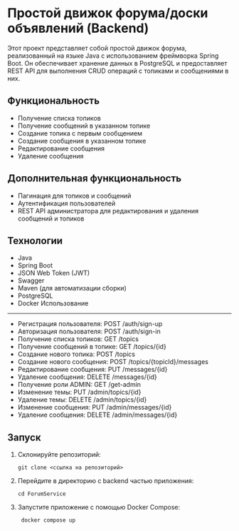 Простой движок форума/доски объявлений (Backend)
================================================

Этот проект представляет собой простой движок форума, реализованный на языке Java с использованием фреймворка Spring
Boot. Он обеспечивает хранение данных в PostgreSQL и предоставляет REST API для выполнения CRUD операций с топиками и
сообщениями в них.

Функциональность
----------------

* Получение списка топиков
* Получение сообщений в указанном топике
* Создание топика с первым сообщением
* Создание сообщения в указанном топике
* Редактирование сообщения
* Удаление сообщения

Дополнительная функциональность
---------------- 
* Пагинация для топиков и сообщений
* Аутентификация пользователей
* REST API администратора для редактирования и удаления сообщений и топиков

Технологии
----------

* Java
* Spring Boot
* JSON Web Token (JWT) 
* Swagger
* Maven (для автоматизации сборки)
* PostgreSQL
* Docker
Использование
-------------

* Регистрация пользователя: POST /auth/sign-up
* Авторизация пользователя: POST /auth/sign-in
* Получение списка топиков: GET /topics
* Получение сообщений в топике: GET /topics/{id}
* Создание нового топика: POST /topics
* Создание нового сообщения: POST /topics/{topicId}/messages
* Редактирование сообщения: PUT /messages/{id}
* Удаление сообщения: DELETE /messages/{id}
* Получение роли ADMIN: GET /get-admin
* Изменение темы: PUT /admin/topics/{id}
* Удаление темы: DELETE /admin/topics/{id}
* Изменение сообщения: PUT /admin/messages/{id}
* Удаление сообщения: DELETE /admin/messages/{id}

Запуск
---------

1. Склонируйте репозиторий:

       git clone <ссылка на репозиторий>

2. Перейдите в директорию с backend частью приложения:

       cd ForumService

3. Запустите приложение с помощью Docker Compose:

        docker compose up